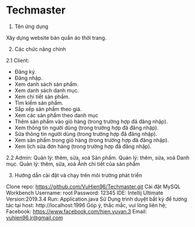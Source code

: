 # Techmaster

1. Tên ứng dụng

Xây dựng website bán quần áo thời trang.

2. Các chức năng chính

2.1 Client:
- Đăng ký.
- Đăng nhập.
- Xem danh sách sản phẩm.
- Xem danh sách danh mục.
- Xem chi tiết sản phẩm.
- Tìm kiếm sản phẩm.
- Sắp xếp sản phẩm theo giá.
- Xem các sản phẩm theo danh mục
- Thêm sản phẩm vào giỏ hàng (trong trường hợp đã đăng nhập).
- Xem thông tin người dùng (trong trường hợp đã đăng nhập).
- Sửa thông tin người dùng (trong trường hợp đã đăng nhập).
- Xem sản phẩm trong giỏ hàng (trong trường hợp đã đăng nhập).
- Xem lịch sửa đơn hàng (trong trường hợp đã đăng nhập).

2.2 Admin:
Quản lý: thêm, sửa, xoá Sản phẩm.
Quản lý: thêm, sửa, xoá Danh mục.
Quản lý: thêm, sửa, xoá Ảnh chi tiết của sản phẩm

3. Hướng dẫn cài đặt và chạy trên môi trường phát triển

Clone repo: https://github.com/VuHien96/Techmaster.git
Cài đặt MySQL Workbench
Username: root
Password: 12345
IDE: Intellij Ultimate Version:2019.3.4
Run: Application.java
Sử Dụng trình duyệt bất kỳ để tương tác tại host: http://localhost:1996
Góp ý, thắc mắc, vui lòng liên hệ;
Facebook: https://www.facebook.com/hien.vuvan.3
Email: vuhien96.jr@gmail.com
